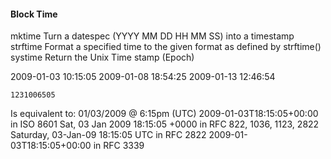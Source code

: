 #### Block Time

mktime Turn a datespec (YYYY MM DD HH MM SS) into a timestamp
strftime Format a specified time to the given format as defined by strftime()
systime Return the Unix Time stamp (Epoch)

2009-01-03 10:15:05
2009-01-08 18:54:25
2009-01-13 12:46:54

```
1231006505
```

Is equivalent to:
01/03/2009 @ 6:15pm (UTC)
2009-01-03T18:15:05+00:00 in ISO 8601
Sat, 03 Jan 2009 18:15:05 +0000 in RFC 822, 1036, 1123, 2822
Saturday, 03-Jan-09 18:15:05 UTC in RFC 2822
2009-01-03T18:15:05+00:00 in RFC 3339
